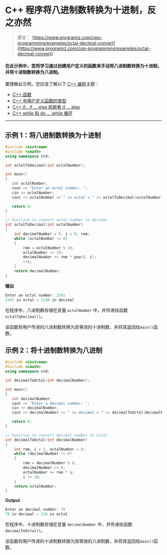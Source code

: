 # C++ 程序将八进制数转换为十进制，反之亦然

> 原文： [https://www.programiz.com/cpp-programming/examples/octal-decimal-convert](https://www.programiz.com/cpp-programming/examples/octal-decimal-convert)

#### 在此示例中，您将学习通过创建用户定义的函数来手动将八进制数转换为十进制，并将十进制数转换为八进制。

要理解此示例，您应该了解以下 [C++ 编程](/cpp-programming "C++ tutorial")主题：

*   [C++ 函数](/cpp-programming/function)
*   [C++ 中用户定义函数的类型](/cpp-programming/user-defined-function-types)
*   [C++ if，if ... else 和嵌套 if ... else](/cpp-programming/if-else)
*   [C++ while 和 do ... while 循环](/cpp-programming/do-while-loop)

* * *

## 示例 1：将八进制数转换为十进制

```cpp
#include <iostream>
#include <cmath>
using namespace std;

int octalToDecimal(int octalNumber);

int main()
{
   int octalNumber;
   cout << "Enter an octal number: ";
   cin >> octalNumber;
   cout << octalNumber << " in octal = " << octalToDecimal(octalNumber) << " in decimal";

   return 0;
}

// Function to convert octal number to decimal
int octalToDecimal(int octalNumber)
{
    int decimalNumber = 0, i = 0, rem;
    while (octalNumber != 0)
    {
        rem = octalNumber % 10;
        octalNumber /= 10;
        decimalNumber += rem * pow(8, i);
        ++i;
    }
    return decimalNumber;
} 
```

**输出**

```cpp
Enter an octal number: 2341
2341 in octal = 1249 in decimal 
```

在程序中，八进制数存储在变量 `octalNumber` 中，并传递给函数`octalToDecimal()`。

该函数将用户传递的八进制数转换为其等效的十进制数，并将其返回给`main()`函数。

## 示例 2：将十进制数转换为八进制

```cpp
#include <iostream>
#include <cmath>
using namespace std;

int decimalToOctal(int decimalNumber);

int main()
{
   int decimalNumber;
   cout << "Enter a decimal number: ";
   cin >> decimalNumber;
   cout << decimalNumber << " in decimal = " << decimalToOctal(decimalNumber) << " in octal";

   return 0;
}

// Function to convert decimal number to octal
int decimalToOctal(int decimalNumber)
{
    int rem, i = 1, octalNumber = 0;
    while (decimalNumber != 0)
    {
        rem = decimalNumber % 8;
        decimalNumber /= 8;
        octalNumber += rem * i;
        i *= 10;
    }
    return octalNumber;
} 
```

**Output**

```cpp
Enter an decimal number: 78
78 in decimal = 116 in octal 
```

在程序中，十进制数存储在变量 `decimalNumber` 中，并传递给函数`decimalToOctal()`。

该函数将用户传递的十进制数转换为其等效的八进制数，并将其返回给`main()`函数。